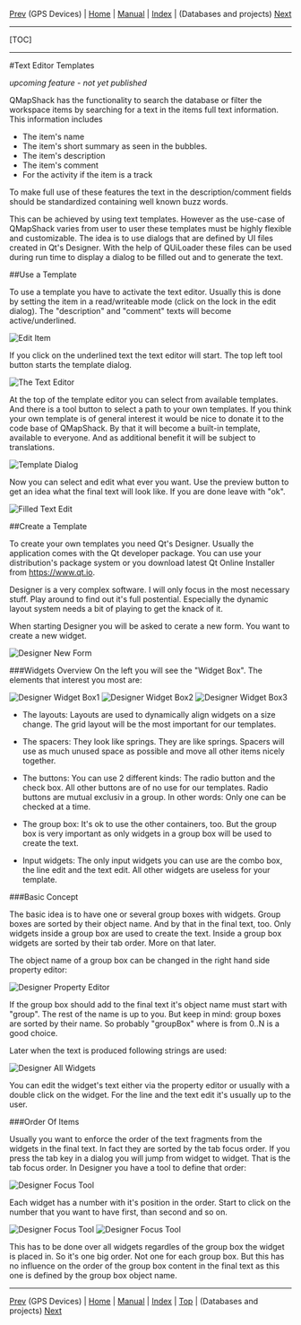 [Prev](DocGisDevices) (GPS Devices) | [Home](Home) | [Manual](DocMain) | [Index](AxAdvIndex) | (Databases and projects) [Next](AdvProjects)
- - -
[TOC]
- - -

#Text Editor Templates

*upcoming feature - not yet published*

QMapShack has the functionality to search the database or filter the workspace items by searching for a text in the items full text information. This information includes

* The item's name
* The item's short summary as seen in the bubbles.
* The item's description
* The item's comment
* For the activity if the item is a track

To make full use of these features the text in the description/comment fields should be standardized containing well known buzz words.

This can be achieved by using text templates. However as the use-case of QMapShack varies from user to user these templates must be highly flexible and customizable. The idea is to use dialogs that are defined by UI files created in Qt's Designer. With the help of QUiLoader these files can be used during run time to display a dialog to be filled out and to generate the text.

##Use a Template

To use a template you have to activate the text editor. Usually this is done by setting the item in a read/writeable mode (click on the lock in the edit dialog). The "description" and "comment" texts will become active/underlined.

![Edit Item](images/DocGisTemplates/EditItem.png "Edit Item")

If you click on the underlined text the text editor will start. The top left tool button starts the template dialog.

![The Text Editor](images/DocGisTemplates/TextEdit.png "The Text Editor")

At the top of the template editor you can select from available templates. And there is a tool button to select a path to your own templates. If you think your own template is of general interest it would be nice to donate it to the code base of QMapShack. By that it will become a built-in template, available to everyone. And as additional benefit it will be subject to translations. 

![Template Dialog](images/DocGisTemplates/TemplateDialog.png "Template Dialog")

Now you can select and edit what ever you want. Use the preview button to get an idea what the final text will look like. If you are done leave with "ok".

![Filled Text Edit](images/DocGisTemplates/TextEditFilled.png "Filled Text Edit")

##Create a Template

To create your own templates you need Qt's Designer. Usually the application comes with the Qt developer package. You can use your distribution's package system or you download latest Qt Online Installer from https://www.qt.io.

Designer is a very complex software. I will only focus in the most necessary stuff. Play around to find out it's full postential. Especially the dynamic layout system needs a bit of playing to get the knack of it. 

When starting Designer you will be asked to cerate a new form. You want to create a new widget.

![Designer New Form](images/DocGisTemplates/DesignerNewForm.png "Designer New Form")

###Widgets Overview
On the left you will see the "Widget Box". The elements that interest you most are:

![Designer Widget Box1](images/DocGisTemplates/DesignerWidgetBox1.png "Designer Widget Box1") 
![Designer Widget Box2](images/DocGisTemplates/DesignerWidgetBox2.png "Designer Widget Box2") 
![Designer Widget Box3](images/DocGisTemplates/DesignerWidgetBox3.png "Designer Widget Box3")

- The layouts:
  Layouts are used to dynamically align widgets on a size change. The grid layout will be the most important for our templates.
  
- The spacers:
  They look like springs. They are like springs. Spacers will use as much unused space as possible and move all other items nicely together.
  
- The buttons:
  You can use 2 different kinds: The radio button and the check box. All other buttons are of no use for our templates. Radio buttons are mutual exclusiv in a group. In other words: Only one can be checked at a time.
  
- The group box:
  It's ok to use the other containers, too. But the group box is very important as only widgets in a group box will be used to create the text.
  
- Input widgets:
  The only input widgets you can use are the combo box, the line edit and the text edit. All other widgets are useless for your template.

###Basic Concept

The basic idea is to have one or several group boxes with widgets. Group boxes are sorted by their object name. And by that in the final text, too. Only widgets inside a group box are used to create the text. Inside a group box widgets are sorted by their tab order. More on that later.
 
The object name of a group box can be changed in the right hand side property editor:

![Designer Property Editor](images/DocGisTemplates/DesignerPropertyEditor.png "Designer Property Editor") 

If the group box should add to the final text it's object name must start with "group". The rest of the name is up to you. But keep in mind: group boxes are sorted by their name. So probably "groupBox<number>" where <number> is from 0..N is a good choice.

Later when the text is produced following strings are used:

![Designer All Widgets](images/DocGisTemplates/DesignerAllWidgets.png "Designer All Widgets") 


You can edit the widget's text either via the property editor or usually with a double click on the widget. For the line and the text edit it's usually up to the user.

###Order Of Items

Usually you want to enforce the order of the text fragments from the widgets in the final text. In fact they are sorted by the tab focus order. If you press the tab key in a dialog you will jump from widget to widget. That is the tab focus order. In Designer you have a tool to define that order:

![Designer Focus Tool](images/DocGisTemplates/DesignerFocusTool.png "Designer Focus Tool")

Each widget has a number with it's position in the order. Start to click on the number that you want to have first, than second and so on.

![Designer Focus Tool](images/DocGisTemplates/DesignerFocusTool1.png "Designer Focus Tool") 
![Designer Focus Tool](images/DocGisTemplates/DesignerFocusTool2.png "Designer Focus Tool") 

This has to be done over all widgets regardles of the group box the widget is placed in. So it's one big order. Not one for each group box. But this has no influence on the order of the group box content in the final text as this one is defined by the group box object name.


- - -
[Prev](DocGisDevices) (GPS Devices) | [Home](Home) | [Manual](DocMain) | [Index](AxAdvIndex) | [Top](#) | (Databases and projects) [Next](AdvProjects)
